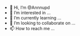 - 👋 Hi, I’m @Annnupd
- 👀 I’m interested in ...
- 🌱 I’m currently learning ...
- 💞️ I’m looking to collaborate on ...
- 📫 How to reach me ...

<!---
Annnupd/Annnupd is a ✨ special ✨ repository because its `README.md` (this file) appears on your GitHub profile.
You can click the Preview link to take a look at your changes.
--->
